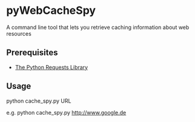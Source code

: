 # pyWebCacheSpy
A command line tool that lets you retrieve caching information about web resources

## Prerequisites
* [The Python Requests Library](https://requests.readthedocs.io/en/master/)

## Usage
python cache_spy.py URL

e.g. python cache_spy.py http://www.google.de

